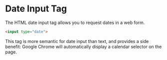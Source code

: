 # Date Input Tag

The HTML date input tag allows you to request dates in a web form.

```html
<input type="date">
```

This tag is more semantic for date input than text, and provides a side benefit: Google Chrome will automatically display a calendar selector on the page.
